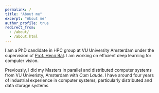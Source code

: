```yaml
---
permalink: /
title: "About me"
excerpt: "About me"
author_profile: true
redirect_from: 
  - /about/
  - /about.html
---
```

I am a PhD candidate in HPC group at VU University Amsterdam under the supervision of [Prof. Henri Bal](https://www.cs.vu.nl/~bal/). I am working on efficient deep learning for computer vision.

Previously, I did my Masters in parallel and distributed computer systems from VU Univeristy, Amsterdam with *Cum Laude*. I have around four years of industrial experience in computer systems, particularly distributed and data storage systems.


